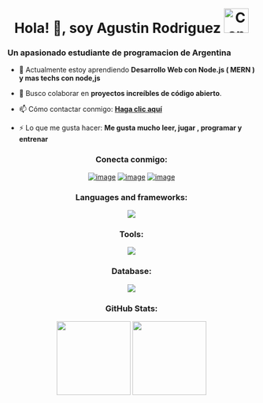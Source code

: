 <h1 align="center">Hola! 👋, soy Agustin Rodriguez <img src="https://cdn3.emoji.gg/emojis/14305-conan-daumen-hoch.png" width="50px" height="50px" alt="Conan_Daumen_hoch"></h1>
<h3>Un apasionado estudiante de programacion de Argentina </h3>



- 🌱 Actualmente estoy aprendiendo **Desarrollo Web con Node.js ( MERN ) y mas techs con node,js**

- 👯 Busco colaborar en **proyectos increíbles de código abierto**.

- 📫 Cómo contactar conmigo: **[Haga clic aquí](https://www.linkedin.com/in/agustin-rodriguez-ponce-7779b311b/)**

- ⚡ Lo que me gusta hacer: **Me gusta mucho leer, jugar , programar y entrenar**

<h3 align="center">Conecta conmigo:</h3>
<div align="center"
>

[![image](https://skillicons.dev/icons?i=instagram)](https://www.instagram.com/agustin.rp/)
[![image](https://skillicons.dev/icons?i=gmail)](mailto:agustin.mrp89@gmail.com)
[![image](https://skillicons.dev/icons?i=linkedin)](https://www.linkedin.com/in/agustinrp89/)
</div>

<h3 align="center">Languages and frameworks:</h3>

<p align="center">
  <a href="https://skillicons.dev">
    <img src="https://skillicons.dev/icons?i=laravel,php,js,html,css,nodejs,nextjs,express,nestjs,react,tailwind,bootstrap&perline=5" />
  </a>
</p>

<h3 align="center">Tools:</h3>

<p align="center">
  <a href="https://skillicons.dev">
    <img src="https://skillicons.dev/icons?i=visualstudio,git,github,notion,figma,aws,jenkins,docker,postman,selenmium,discord&perline=5" />
  </a>
</p>

<h3 align="center">Database:</h3>

<p align="center">
  <a href="https://skillicons.dev">
    <img src="https://skillicons.dev/icons?i=mysql,mongodb,firebase&perline=5" />
  </a>
</p>

<h3 align="center">GitHub Stats:</h3>

<p align= "center">
  <img height= "150" src="https://github-readme-stats.vercel.app/api?username=agustinrp89&theme=dark&show_icons=true&include_all_commits=true" />
  <img height= "150" src="https://github-readme-stats.vercel.app/api/top-langs/?username=agustinrp89&theme=dark&langs_count=5&layout=compact&hide=yacc,c%2B%2B,gdscript,cmake,html,css,blade" />
</p>
